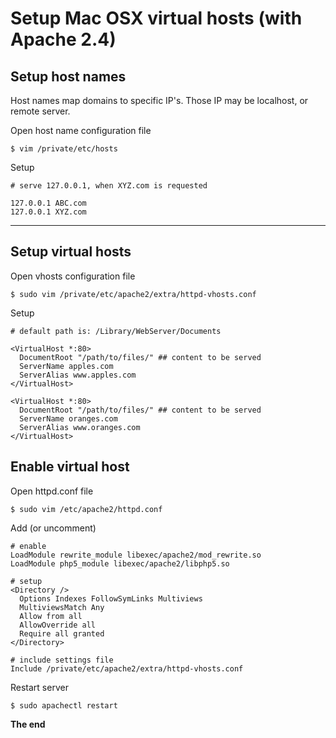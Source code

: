 # Setup Mac OSX virtual hosts (with Apache 2.4)

## Setup host names

Host names map domains to specific IP's. Those IP may be localhost, or remote server.

Open host name configuration file

```shell
$ vim /private/etc/hosts
```

Setup

```ApacheConf
# serve 127.0.0.1, when XYZ.com is requested

127.0.0.1 ABC.com
127.0.0.1 XYZ.com
```

***

## Setup virtual hosts

Open vhosts configuration file

```shell
$ sudo vim /private/etc/apache2/extra/httpd-vhosts.conf
```

Setup

```ApacheConf
# default path is: /Library/WebServer/Documents

<VirtualHost *:80>
  DocumentRoot "/path/to/files/" ## content to be served
  ServerName apples.com
  ServerAlias www.apples.com
</VirtualHost>

<VirtualHost *:80>
  DocumentRoot "/path/to/files/" ## content to be served
  ServerName oranges.com
  ServerAlias www.oranges.com
</VirtualHost>
```

## Enable virtual host

Open httpd.conf file

```shell
$ sudo vim /etc/apache2/httpd.conf
```

Add (or uncomment)

```ApacheConf
# enable
LoadModule rewrite_module libexec/apache2/mod_rewrite.so
LoadModule php5_module libexec/apache2/libphp5.so

# setup
<Directory />
  Options Indexes FollowSymLinks Multiviews
  MultiviewsMatch Any
  Allow from all
  AllowOverride all
  Require all granted
</Directory>

# include settings file
Include /private/etc/apache2/extra/httpd-vhosts.conf
```

Restart server

```shell
$ sudo apachectl restart
```

**The end**
